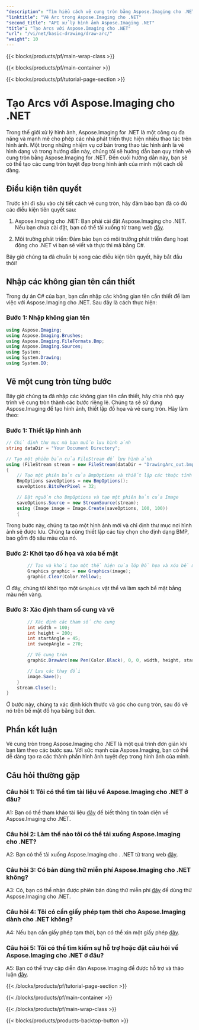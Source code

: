 ```yaml
---
"description": "Tìm hiểu cách vẽ cung tròn bằng Aspose.Imaging cho .NET, một công cụ chỉnh sửa hình ảnh mạnh mẽ. Hướng dẫn từng bước để tạo hình ảnh ấn tượng."
"linktitle": "Vẽ Arc trong Aspose.Imaging cho .NET"
"second_title": "API xử lý hình ảnh Aspose.Imaging .NET"
"title": "Tạo Arcs với Aspose.Imaging cho .NET"
"url": "/vi/net/basic-drawing/draw-arc/"
"weight": 10
---
```


{{< blocks/products/pf/main-wrap-class >}}

{{< blocks/products/pf/main-container >}}

{{< blocks/products/pf/tutorial-page-section >}}

# Tạo Arcs với Aspose.Imaging cho .NET

Trong thế giới xử lý hình ảnh, Aspose.Imaging for .NET là một công cụ đa năng và mạnh mẽ cho phép các nhà phát triển thực hiện nhiều thao tác trên hình ảnh. Một trong những nhiệm vụ cơ bản trong thao tác hình ảnh là vẽ hình dạng và trong hướng dẫn này, chúng tôi sẽ hướng dẫn bạn quy trình vẽ cung tròn bằng Aspose.Imaging for .NET. Đến cuối hướng dẫn này, bạn sẽ có thể tạo các cung tròn tuyệt đẹp trong hình ảnh của mình một cách dễ dàng.

## Điều kiện tiên quyết

Trước khi đi sâu vào chi tiết cách vẽ cung tròn, hãy đảm bảo bạn đã có đủ các điều kiện tiên quyết sau:

1. Aspose.Imaging cho .NET: Bạn phải cài đặt Aspose.Imaging cho .NET. Nếu bạn chưa cài đặt, bạn có thể tải xuống từ trang web [đây](https://releases.aspose.com/imaging/net/).

2. Môi trường phát triển: Đảm bảo bạn có môi trường phát triển đang hoạt động cho .NET vì bạn sẽ viết và thực thi mã bằng C#.

Bây giờ chúng ta đã chuẩn bị xong các điều kiện tiên quyết, hãy bắt đầu thôi!

## Nhập các không gian tên cần thiết

Trong dự án C# của bạn, bạn cần nhập các không gian tên cần thiết để làm việc với Aspose.Imaging cho .NET. Sau đây là cách thực hiện:

### Bước 1: Nhập không gian tên

```csharp
using Aspose.Imaging;
using Aspose.Imaging.Brushes;
using Aspose.Imaging.FileFormats.Bmp;
using Aspose.Imaging.Sources;
using System;
using System.Drawing;
using System.IO;
```

## Vẽ một cung tròn từng bước

Bây giờ chúng ta đã nhập các không gian tên cần thiết, hãy chia nhỏ quy trình vẽ cung tròn thành các bước riêng lẻ. Chúng ta sẽ sử dụng Aspose.Imaging để tạo hình ảnh, thiết lập đồ họa và vẽ cung tròn. Hãy làm theo:

### Bước 1: Thiết lập hình ảnh

```csharp
// Chỉ định thư mục mà bạn muốn lưu hình ảnh
string dataDir = "Your Document Directory";

// Tạo một phiên bản của FileStream để lưu hình ảnh
using (FileStream stream = new FileStream(dataDir + "DrawingArc_out.bmp", FileMode.Create))
{
    // Tạo một phiên bản của BmpOptions và thiết lập các thuộc tính của nó
    BmpOptions saveOptions = new BmpOptions();
    saveOptions.BitsPerPixel = 32;

    // Đặt nguồn cho BmpOptions và tạo một phiên bản của Image
    saveOptions.Source = new StreamSource(stream);
    using (Image image = Image.Create(saveOptions, 100, 100))
    {
```

Trong bước này, chúng ta tạo một hình ảnh mới và chỉ định thư mục nơi hình ảnh sẽ được lưu. Chúng ta cũng thiết lập các tùy chọn cho định dạng BMP, bao gồm độ sâu màu của nó.

### Bước 2: Khởi tạo đồ họa và xóa bề mặt

```csharp
        // Tạo và khởi tạo một thể hiện của lớp Đồ họa và xóa bề mặt đồ họa
        Graphics graphic = new Graphics(image);
        graphic.Clear(Color.Yellow);
```

Ở đây, chúng tôi khởi tạo một `Graphics` vật thể và làm sạch bề mặt bằng màu nền vàng.

### Bước 3: Xác định tham số cung và vẽ

```csharp
        // Xác định các tham số cho cung
        int width = 100;
        int height = 200;
        int startAngle = 45;
        int sweepAngle = 270;

        // Vẽ cung tròn
        graphic.DrawArc(new Pen(Color.Black), 0, 0, width, height, startAngle, sweepAngle);

        // Lưu các thay đổi
        image.Save();
    }
    stream.Close();
}
```

Ở bước này, chúng ta xác định kích thước và góc cho cung tròn, sau đó vẽ nó trên bề mặt đồ họa bằng bút đen.

## Phần kết luận

Vẽ cung tròn trong Aspose.Imaging cho .NET là một quá trình đơn giản khi bạn làm theo các bước sau. Với sức mạnh của Aspose.Imaging, bạn có thể dễ dàng tạo ra các thành phần hình ảnh tuyệt đẹp trong hình ảnh của mình.

## Câu hỏi thường gặp

### Câu hỏi 1: Tôi có thể tìm tài liệu về Aspose.Imaging cho .NET ở đâu?

A1: Bạn có thể tham khảo tài liệu [đây](https://reference.aspose.com/imaging/net/) để biết thông tin toàn diện về Aspose.Imaging cho .NET.

### Câu hỏi 2: Làm thế nào tôi có thể tải xuống Aspose.Imaging cho .NET?

A2: Bạn có thể tải xuống Aspose.Imaging cho . .NET từ trang web [đây](https://releases.aspose.com/imaging/net/).

### Câu hỏi 3: Có bản dùng thử miễn phí Aspose.Imaging cho .NET không?

A3: Có, bạn có thể nhận được phiên bản dùng thử miễn phí [đây](https://releases.aspose.com/) để dùng thử Aspose.Imaging cho .NET.

### Câu hỏi 4: Tôi có cần giấy phép tạm thời cho Aspose.Imaging dành cho .NET không?

A4: Nếu bạn cần giấy phép tạm thời, bạn có thể xin một giấy phép [đây](https://purchase.aspose.com/temporary-license/).

### Câu hỏi 5: Tôi có thể tìm kiếm sự hỗ trợ hoặc đặt câu hỏi về Aspose.Imaging cho .NET ở đâu?

A5: Bạn có thể truy cập diễn đàn Aspose.Imaging để được hỗ trợ và thảo luận [đây](https://forum.aspose.com/).


{{< /blocks/products/pf/tutorial-page-section >}}

{{< /blocks/products/pf/main-container >}}

{{< /blocks/products/pf/main-wrap-class >}}

{{< blocks/products/products-backtop-button >}}